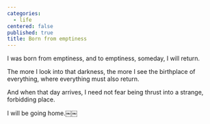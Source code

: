 ```yaml
---
categories:
  - life
centered: false
published: true
title: Born from emptiness
---
```

I was born from emptiness, 
and to emptiness,
someday,
I will return. 

The more I look 
into that darkness, 
the more I see 
the birthplace of everything, 
where everything must also return. 

And when that day arrives, 
I need not fear being thrust 
into a strange, forbidding place.

I will be going home.￼￼
